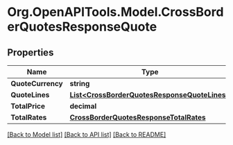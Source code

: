 
# Org.OpenAPITools.Model.CrossBorderQuotesResponseQuote

## Properties

Name | Type | Description | Notes
------------ | ------------- | ------------- | -------------
**QuoteCurrency** | **string** |  | [optional] 
**QuoteLines** | [**List&lt;CrossBorderQuotesResponseQuoteLines&gt;**](CrossBorderQuotesResponseQuoteLines.md) |  | [optional] 
**TotalPrice** | **decimal** |  | [optional] 
**TotalRates** | [**CrossBorderQuotesResponseTotalRates**](CrossBorderQuotesResponseTotalRates.md) |  | [optional] 

[[Back to Model list]](../README.md#documentation-for-models)
[[Back to API list]](../README.md#documentation-for-api-endpoints)
[[Back to README]](../README.md)

